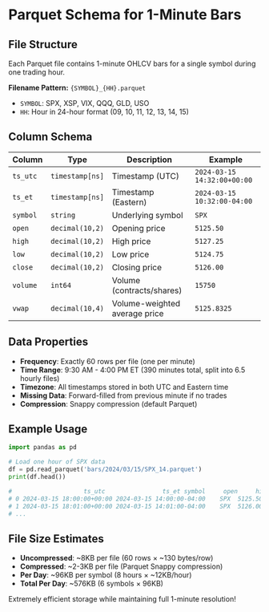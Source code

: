 # Parquet Schema for 1-Minute Bars

## File Structure

Each Parquet file contains 1-minute OHLCV bars for a single symbol during one trading hour.

**Filename Pattern:** `{SYMBOL}_{HH}.parquet`
- `SYMBOL`: SPX, XSP, VIX, QQQ, GLD, USO
- `HH`: Hour in 24-hour format (09, 10, 11, 12, 13, 14, 15)

## Column Schema

| Column | Type | Description | Example |
|--------|------|-------------|---------|
| `ts_utc` | `timestamp[ns]` | Timestamp (UTC) | `2024-03-15 14:32:00+00:00` |
| `ts_et` | `timestamp[ns]` | Timestamp (Eastern) | `2024-03-15 10:32:00-04:00` |
| `symbol` | `string` | Underlying symbol | `SPX` |
| `open` | `decimal(10,2)` | Opening price | `5125.50` |
| `high` | `decimal(10,2)` | High price | `5127.25` |
| `low` | `decimal(10,2)` | Low price | `5124.75` |
| `close` | `decimal(10,2)` | Closing price | `5126.00` |
| `volume` | `int64` | Volume (contracts/shares) | `15750` |
| `vwap` | `decimal(10,4)` | Volume-weighted average price | `5125.8325` |

## Data Properties

- **Frequency**: Exactly 60 rows per file (one per minute)
- **Time Range**: 9:30 AM - 4:00 PM ET (390 minutes total, split into 6.5 hourly files)
- **Timezone**: All timestamps stored in both UTC and Eastern time
- **Missing Data**: Forward-filled from previous minute if no trades
- **Compression**: Snappy compression (default Parquet)

## Example Usage

```python
import pandas as pd

# Load one hour of SPX data
df = pd.read_parquet('bars/2024/03/15/SPX_14.parquet')
print(df.head())

#                    ts_utc                ts_et symbol     open     high      low    close  volume     vwap
# 0 2024-03-15 18:00:00+00:00 2024-03-15 14:00:00-04:00    SPX  5125.50  5127.25  5124.75  5126.00   15750  5125.83
# 1 2024-03-15 18:01:00+00:00 2024-03-15 14:01:00-04:00    SPX  5126.00  5126.50  5125.25  5125.75   12340  5125.92
# ...
```

## File Size Estimates

- **Uncompressed**: ~8KB per file (60 rows × ~130 bytes/row)
- **Compressed**: ~2-3KB per file (Parquet Snappy compression)
- **Per Day**: ~96KB per symbol (8 hours × ~12KB/hour)
- **Total Per Day**: ~576KB (6 symbols × 96KB)

Extremely efficient storage while maintaining full 1-minute resolution!